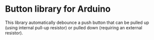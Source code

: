 # Button library for Arduino

This library automatically debounce a push button that can be pulled up (using internal pull-up resistor) or pulled down (requiring an external resistor).

